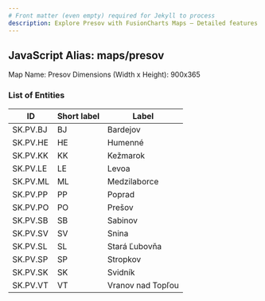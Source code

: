 ```yaml
---
# Front matter (even empty) required for Jekyll to process
description: Explore Presov with FusionCharts Maps – Detailed features for seamless integration. Try now & enhance your data visualization today! 
---
```


## JavaScript Alias: maps/presov

Map Name: Presov
Dimensions (Width x Height): 900x365





### List of Entities

ID | Short label | Label
---|---|---|
SK.PV.BJ|BJ|Bardejov
SK.PV.HE|HE|Humenné
SK.PV.KK|KK|Kežmarok
SK.PV.LE|LE|Levoa
SK.PV.ML|ML|Medzilaborce
SK.PV.PP|PP|Poprad
SK.PV.PO|PO|Prešov
SK.PV.SB|SB|Sabinov
SK.PV.SV|SV|Snina
SK.PV.SL|SL|Stará Ľubovňa
SK.PV.SP|SP|Stropkov
SK.PV.SK|SK|Svidník
SK.PV.VT|VT|Vranov nad Topľou

